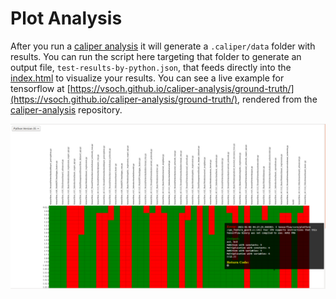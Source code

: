 # Plot Analysis

After you run a [caliper analysis](https://caliper-python.readthedocs.io/en/latest/getting_started/user-guide.html#caliper-analyze) 
it will generate a `.caliper/data` folder with results. You can run the script here
targeting that folder to generate an output file, `test-results-by-python.json`,
that feeds directly into the [index.html](index.html) to visualize your results.
You can see a live example for tensorflow at [https://vsoch.github.io/caliper-analysis/ground-truth/](https://vsoch.github.io/caliper-analysis/ground-truth/),
rendered from the [caliper-analysis](https://github.com/vsoch/caliper-analysis/) repository.

![../../docs/getting_started/img/caliper-analysis.png](../../docs/getting_started/img/caliper-analysis.png)
